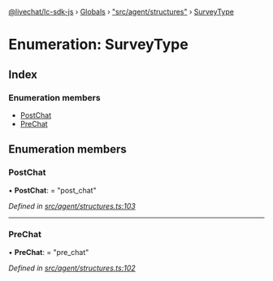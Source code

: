 [@livechat/lc-sdk-js](../README.md) › [Globals](../globals.md) › ["src/agent/structures"](../modules/_src_agent_structures_.md) › [SurveyType](_src_agent_structures_.surveytype.md)

# Enumeration: SurveyType

## Index

### Enumeration members

* [PostChat](_src_agent_structures_.surveytype.md#postchat)
* [PreChat](_src_agent_structures_.surveytype.md#prechat)

## Enumeration members

###  PostChat

• **PostChat**: = "post_chat"

*Defined in [src/agent/structures.ts:103](https://github.com/livechat/lc-sdk-js/blob/ce4846a/src/agent/structures.ts#L103)*

___

###  PreChat

• **PreChat**: = "pre_chat"

*Defined in [src/agent/structures.ts:102](https://github.com/livechat/lc-sdk-js/blob/ce4846a/src/agent/structures.ts#L102)*

